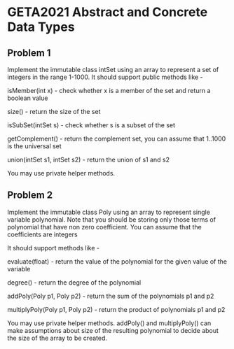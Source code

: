 # GETA2021 Abstract and Concrete Data Types

## Problem 1

Implement the immutable class intSet using an array to represent a set of integers in the range 1-1000. It should support public methods like - 

  isMember(int x) - check whether x is a member of the set and return a boolean value

  size() - return the size of the set

  isSubSet(intSet s) - check whether s is a subset of the set

  getComplement()  - return the complement set, you can assume that 1..1000 is the universal set

  union(intSet s1, intSet s2) - return the union of s1 and s2

You may use private helper methods. 

## Problem 2

Implement the immutable class Poly using an array to represent single variable polynomial. Note that you should be storing only those terms of polynomial that have non zero coefficient. You can assume that the coefficients are integers

It should support methods like - 

  evaluate(float) - return the value of the polynomial for the given value of the variable

  degree() - return the degree of the polynomial

  addPoly(Poly p1, Poly p2) - return the sum of the polynomials p1 and p2

  multiplyPoly(Poly p1, Poly p2) - return the product of polynomials p1 and p2

You may use private helper methods. addPoly() and multiplyPoly() can make assumptions about size of the resulting polynomial to decide about the size of the array to be created.
